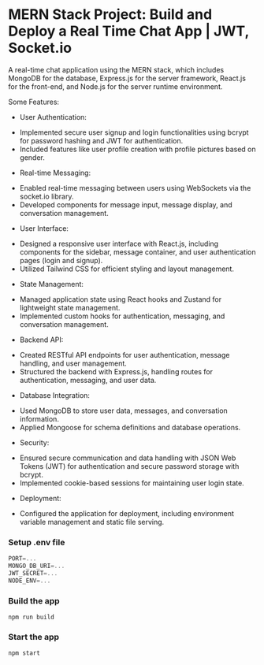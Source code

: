 # MERN Stack Project: Build and Deploy a Real Time Chat App | JWT, Socket.io

 A real-time chat application using the MERN stack, which includes MongoDB for the database, Express.js for the server framework, React.js for the front-end, and Node.js for the server runtime environment.

Some Features:

 * User Authentication:

 - Implemented secure user signup and login functionalities using bcrypt for password hashing and JWT for authentication.
 - Included features like user profile creation with profile pictures based on gender.

 * Real-time Messaging:

 - Enabled real-time messaging between users using WebSockets via the socket.io library.
 - Developed components for message input, message display, and conversation management.
 * User Interface:

 - Designed a responsive user interface with React.js, including components for the sidebar, message container, and user authentication pages (login and signup).
 - Utilized Tailwind CSS for efficient styling and layout management.
 * State Management:

 - Managed application state using React hooks and Zustand for lightweight state management.
 - Implemented custom hooks for authentication, messaging, and conversation management.
 * Backend API:

 - Created RESTful API endpoints for user authentication, message handling, and user management.
 - Structured the backend with Express.js, handling routes for authentication, messaging, and user data.
 * Database Integration:

 - Used MongoDB to store user data, messages, and conversation information.
 - Applied Mongoose for schema definitions and database operations.
 * Security:

 - Ensured secure communication and data handling with JSON Web Tokens (JWT) for authentication and secure password storage with bcrypt.
 - Implemented cookie-based sessions for maintaining user login state.
 * Deployment:

 - Configured the application for deployment, including environment variable management and static file serving.

### Setup .env file

```js
PORT=...
MONGO_DB_URI=...
JWT_SECRET=...
NODE_ENV=...
```

### Build the app

```shell
npm run build
```

### Start the app

```shell
npm start
```
